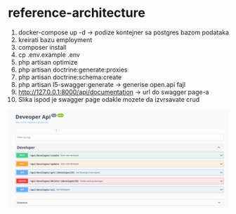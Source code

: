 # reference-architecture

1. docker-compose up -d -> podize kontejner sa postgres bazom podataka
2. kreirati bazu employment
3. composer install
4. cp .env.example .env
5. php artisan optimize
6. php artisan doctrine:generate:proxies
7. php artisan doctrine:schema:create
8. php artisan l5-swagger:generate -> generise open.api fajl
9. http://127.0.0.1:8000/api/documentation -> url do swagger page-a
10. Slika ispod je swagger page odakle mozete da izvrsavate crud
    
![ScreenShot](swagger_screen.png)
